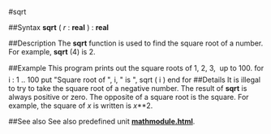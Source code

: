 
#sqrt

##Syntax
**sqrt** ( *r* : **real** ) : **real**

##Description
The **sqrt** function is used to find the square root of a number. For example, **sqrt** (4) is 2.

##Example
This program prints out the square roots of 1, 2, 3,  up to 100.
        for i : 1 .. 100
            put "Square root of ", i, " is ", sqrt ( i )
        end for
##Details
It is illegal to try to take the square root of a negative number. The result of **sqrt** is always positive or zero.
The opposite of a square root is the square. For example, the square of *x* is written is *x***2.

##See also
See also predefined unit **[mathmodule.html](Math)**.
